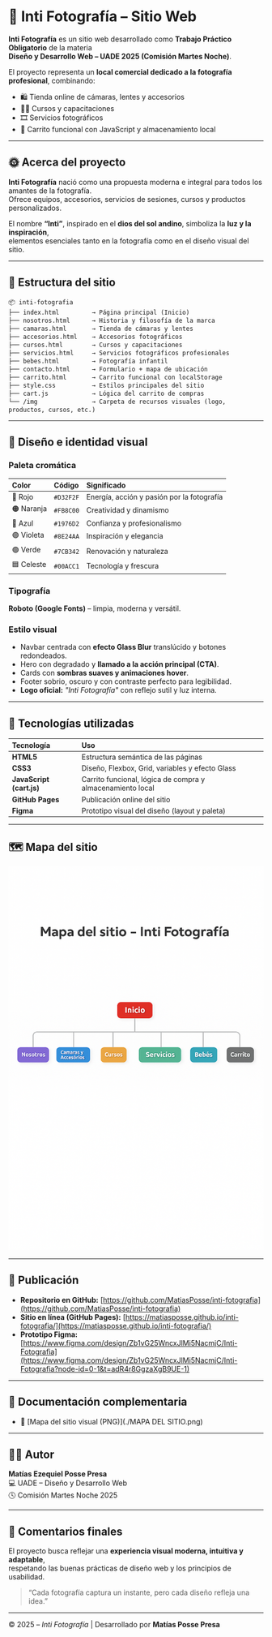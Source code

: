 # 📸 Inti Fotografía – Sitio Web

**Inti Fotografía** es un sitio web desarrollado como **Trabajo Práctico Obligatorio** de la materia  
**Diseño y Desarrollo Web – UADE 2025 (Comisión Martes Noche)**.

El proyecto representa un **local comercial dedicado a la fotografía profesional**, combinando:
- 🛍️ Tienda online de cámaras, lentes y accesorios  
- 🧑‍🏫 Cursos y capacitaciones  
- 🎞️ Servicios fotográficos  
- 🛒 Carrito funcional con JavaScript y almacenamiento local

---

## 🌞 Acerca del proyecto

**Inti Fotografía** nació como una propuesta moderna e integral para todos los amantes de la fotografía.  
Ofrece equipos, accesorios, servicios de sesiones, cursos y productos personalizados.

El nombre **“Inti”**, inspirado en el **dios del sol andino**, simboliza la **luz y la inspiración**,  
elementos esenciales tanto en la fotografía como en el diseño visual del sitio.

---

## 🧱 Estructura del sitio

```plaintext
📦 inti-fotografia
├── index.html         → Página principal (Inicio)
├── nosotros.html      → Historia y filosofía de la marca
├── camaras.html       → Tienda de cámaras y lentes
├── accesorios.html    → Accesorios fotográficos
├── cursos.html        → Cursos y capacitaciones
├── servicios.html     → Servicios fotográficos profesionales
├── bebes.html         → Fotografía infantil
├── contacto.html      → Formulario + mapa de ubicación
├── carrito.html       → Carrito funcional con localStorage
├── style.css          → Estilos principales del sitio
├── cart.js            → Lógica del carrito de compras
└── /img               → Carpeta de recursos visuales (logo, productos, cursos, etc.)
```

---

## 🎨 Diseño e identidad visual

### Paleta cromática
| Color | Código | Significado |
|:--|:--|:--|
| 🔴 Rojo | `#D32F2F` | Energía, acción y pasión por la fotografía |
| 🟠 Naranja | `#FB8C00` | Creatividad y dinamismo |
| 🔵 Azul | `#1976D2` | Confianza y profesionalismo |
| 🟣 Violeta | `#8E24AA` | Inspiración y elegancia |
| 🟢 Verde | `#7CB342` | Renovación y naturaleza |
| 🟦 Celeste | `#00ACC1` | Tecnología y frescura |

### Tipografía
**Roboto (Google Fonts)** – limpia, moderna y versátil.

### Estilo visual
- Navbar centrada con **efecto Glass Blur** translúcido y botones redondeados.  
- Hero con degradado y **llamado a la acción principal (CTA)**.  
- Cards con **sombras suaves y animaciones hover**.  
- Footer sobrio, oscuro y con contraste perfecto para legibilidad.  
- **Logo oficial:** *"Inti Fotografía"* con reflejo sutil y luz interna.

---

## 🧠 Tecnologías utilizadas

| Tecnología | Uso |
|:--|:--|
| **HTML5** | Estructura semántica de las páginas |
| **CSS3** | Diseño, Flexbox, Grid, variables y efecto Glass |
| **JavaScript (cart.js)** | Carrito funcional, lógica de compra y almacenamiento local |
| **GitHub Pages** | Publicación online del sitio |
| **Figma** | Prototipo visual del diseño (layout y paleta) |

---

## 🗺️ Mapa del sitio

![Mapa del sitio – Inti Fotografía](./MAPA%20DEL%20SITIO.png)

---

## 🚀 Publicación

- **Repositorio en GitHub:** [https://github.com/MatiasPosse/inti-fotografia](https://github.com/MatiasPosse/inti-fotografia)  
- **Sitio en línea (GitHub Pages):** [https://matiasposse.github.io/inti-fotografia/](https://matiasposse.github.io/inti-fotografia/)  
- **Prototipo Figma:** [https://www.figma.com/design/Zb1vG25WncxJlMi5NacmjC/Inti-Fotografia](https://www.figma.com/design/Zb1vG25WncxJlMi5NacmjC/Inti-Fotografia?node-id=0-1&t=adR4r8GgzaXgB9UE-1)

---

## 📁 Documentación complementaria

- 🧾 [Mapa del sitio visual (PNG)](./MAPA DEL SITIO.png)  

---

## 🧑‍🎓 Autor

**Matías Ezequiel Posse Presa**  
💻 UADE – Diseño y Desarrollo Web  
🕓 Comisión Martes Noche 2025

---

## 💬 Comentarios finales

El proyecto busca reflejar una **experiencia visual moderna, intuitiva y adaptable**,  
respetando las buenas prácticas de diseño web y los principios de usabilidad.  

> “Cada fotografía captura un instante, pero cada diseño refleja una idea.”

---

© 2025 – *Inti Fotografía* | Desarrollado por **Matías Posse Presa**
